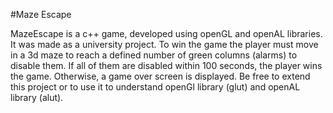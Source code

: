 #Maze Escape 

MazeEscape is a c++ game, developed using openGL and openAL libraries. It was made as a university project. To win the game the player must move in a 3d maze to reach a defined number of green columns (alarms) to disable them. If all of them are disabled within 100 seconds, the player wins the game. Otherwise, a game over screen is displayed. Be free to extend this project or to use it to understand openGl library (glut) and openAL library (alut). 

